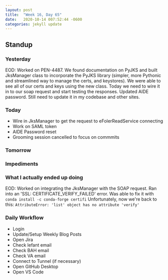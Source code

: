 ```yaml
---
layout: post
title:  "Week 16, Day 65"
date:   2020-10-14 007:52:44 -0600
categories: jekyll update
---
```


## Standup
  
### Yesterday
EOD: 
Worked on PEN-4487. We found documentation on PyJKS and built JksManager class to incorporate the PyJKS library (simpler, more Pythonic and streamlined way to manage the certs, and keystores). We were able to see all of our certs and keys using the new class. Today we need to wire it in to our soap request and start testing the responses. Updated AIDE password. Still need to update it in my codebase and other sites.

### Today

* Wire in JksManager to get the request to eFolerReadService connecting
* Work on SAML token
* AIDE Password reset   
* Grooming session cancelled to focus on commmits

### Tomorrow
 
### Impediments

### What I actually ended up doing

EOD: Worked on integrating the JksManager with the SOAP request. Ran into an 'SSL: CERTIFICATE_VERIFY_FAILED' error. 
Was able to fix it with 
`conda install -c conda-forge certifi`
Unfortunately, now we're back to this:
`AttributeError: 'list' object has no attribute 'verify'`

### Daily Workflow
* Login
* Update/Setup Weekly Blog Posts
* Open Jira
* Check lefant email
* Check BAH email
* Check VA email
* Connect to Tunnel (if necessary)
* Open GitHub Desktop
* Open VS Code

